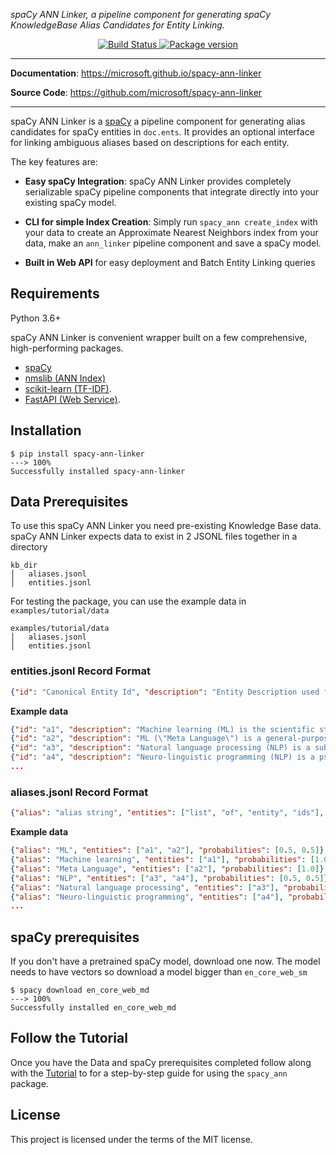 <!-- <p align="center">
  <a href="https://microsoft.github.io/spacy-ann-linker"><img src="https://typer.tiangolo.com/img/logo-margin/logo-margin-vectoar.svg" alt="spaCy ANN Linker"></a>
</p> -->
<p>
    <em>spaCy ANN Linker, a pipeline component for generating spaCy KnowledgeBase Alias Candidates for Entity Linking.</em>
</p>
<p align="center">
<a href="https://dev.azure.com/kakh/spacy-ann-linker/_apis/build/status/microsoft.spacy-ann-linker?branchName=master" target="_blank">
    <img src="https://dev.azure.com/kakh/spacy-ann-linker/_apis/build/status/microsoft.spacy-ann-linker?branchName=master" alt="Build Status">
</a>
<a href="https://pypi.org/project/spacy-ann-linker" target="_blank">
    <img src="https://badge.fury.io/py/spacy-ann-linker.svg" alt="Package version">
</a>
</p>

---

**Documentation**: <a href="https://microsoft.github.io/spacy-ann-linker" target="_blank">https://microsoft.github.io/spacy-ann-linker</a>

**Source Code**: <a href="https://github.com/microsoft/spacy-ann-linker" target="_blank">https://github.com/microsoft/spacy-ann-linker</a>

---

spaCy ANN Linker is a <a href="https://github.com/explosion/spaCy" target="_blank">spaCy</a> a pipeline component for generating alias candidates for spaCy entities in `doc.ents`. It provides an optional interface for linking ambiguous aliases based on descriptions for each entity.

The key features are:

* **Easy spaCy Integration**: spaCy ANN Linker provides completely serializable spaCy pipeline components that integrate directly into your existing spaCy model.
* **CLI for simple Index Creation**: Simply run `spacy_ann create_index` with your data to create an Approximate Nearest Neighbors index from your data, make an `ann_linker` pipeline component and save a spaCy model.

* **Built in Web API** for easy deployment and Batch Entity Linking queries

## Requirements

Python 3.6+

spaCy ANN Linker is convenient wrapper built on a few comprehensive, high-performing packages.

* <a href="https://spacy.io" class="external-link" target="_blank">spaCy</a>
* <a href="https://github.com/nmslib/nmslib" class="external-link" target="_blank">nmslib (ANN Index)</a>
* <a href="https://scikit-learn.org/stable/" class="external-link" target="_blank">scikit-learn (TF-IDF)</a>.
* <a href="https://fastapi.tiangolo.com" class="external-link" target="_blank">FastAPI (Web Service)</a>.

## Installation

<div class="termy">

```console
$ pip install spacy-ann-linker
---> 100%
Successfully installed spacy-ann-linker
```

</div>

## Data Prerequisites

To use this spaCy ANN Linker you need pre-existing Knowledge Base data.
spaCy ANN Linker expects data to exist in 2 JSONL files together in a directory

```
kb_dir
│   aliases.jsonl
│   entities.jsonl
```

For testing the package, you can use the example data in `examples/tutorial/data`

```
examples/tutorial/data
│   aliases.jsonl
│   entities.jsonl
```

### **entities.jsonl Record Format**

```json
{"id": "Canonical Entity Id", "description": "Entity Description used for Disambiguation"}
```

**Example data**
```json
{"id": "a1", "description": "Machine learning (ML) is the scientific study of algorithms and statistical models..."}
{"id": "a2", "description": "ML (\"Meta Language\") is a general-purpose functional programming language. It has roots in Lisp, and has been characterized as \"Lisp with types\"."}
{"id": "a3", "description": "Natural language processing (NLP) is a subfield of linguistics, computer science, information engineering, and artificial intelligence concerned with the interactions between computers and human (natural) languages, in particular how to program computers to process and analyze large amounts of natural language data."}
{"id": "a4", "description": "Neuro-linguistic programming (NLP) is a pseudoscientific approach to communication, personal development, and psychotherapy created by Richard Bandler and John Grinder in California, United States in the 1970s."}
...
```

### **aliases.jsonl Record Format**

```json
{"alias": "alias string", "entities": ["list", "of", "entity", "ids"], "probabilities": [0.5, 0.5]}
```

**Example data**
```json
{"alias": "ML", "entities": ["a1", "a2"], "probabilities": [0.5, 0.5]}
{"alias": "Machine learning", "entities": ["a1"], "probabilities": [1.0]}
{"alias": "Meta Language", "entities": ["a2"], "probabilities": [1.0]}
{"alias": "NLP", "entities": ["a3", "a4"], "probabilities": [0.5, 0.5]}
{"alias": "Natural language processing", "entities": ["a3"], "probabilities": [1.0]}
{"alias": "Neuro-linguistic programming", "entities": ["a4"], "probabilities": [1.0]}
...
```

## spaCy prerequisites

If you don't have a pretrained spaCy model, download one now. The model needs to have vectors
so download a model bigger than `en_core_web_sm`


<div class="termy">

```console
$ spacy download en_core_web_md
---> 100%
Successfully installed en_core_web_md
```

</div>

## Follow the Tutorial

Once you have the Data and spaCy prerequisites completed follow along with the [Tutorial](tutorial/create_index.md) to for a step-by-step guide for using the `spacy_ann` package.

## License

This project is licensed under the terms of the MIT license.
